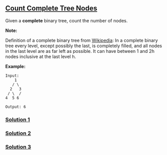 ## [Count Complete Tree Nodes](https://leetcode.com/problems/count-complete-tree-nodes/)

Given a **complete** binary tree, count the number of nodes.

**Note:**

Definition of a complete binary tree from [Wikipedia](http://en.wikipedia.org/wiki/Binary_tree#Types_of_binary_trees):
In a complete binary tree every level, except possibly the last, is completely filled, and all nodes in the last level are as far left as possible. It can have between 1 and 2h nodes inclusive at the last level h.

**Example:**

```
Input:
    1
   / \
  2   3
 / \  /
4  5 6

Output: 6
```

### [Solution 1](countNodes1.js)

### [Solution 2](countNodes2.js)

### [Solution 3](countNodes3.js)
